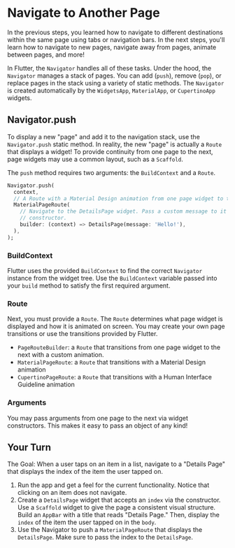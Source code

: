 # Navigate to Another Page

In the previous steps, you learned how to navigate to different destinations
within the same page using tabs or navigation bars. In the next steps, you'll
learn how to navigate to new pages, navigate away from pages, animate between
pages, and more!

In Flutter, the `Navigator` handles all of these tasks. Under the hood, the
`Navigator` manages a stack of pages. You can add (`push`), remove (`pop`), or
replace pages in the stack using a variety of static methods. The `Navigator` is
created automatically by the `WidgetsApp`, `MaterialApp`, or `CupertinoApp`
widgets.

## Navigator.push

To display a new "page" and add it to the navigation stack, use the
`Navigator.push` static method. In reality, the new "page" is actually a `Route`
that displays a widget! To provide continuity from one page to the next, page
widgets may use a common layout, such as a `Scaffold`.

The `push` method requires two arguments: the `BuildContext` and a `Route`.

```dart
Navigator.push(
  context,
  // A Route with a Material Design animation from one page widget to the next
  MaterialPageRoute(
    // Navigate to the DetailsPage widget. Pass a custom message to it via the 
    // constructor.
    builder: (context) => DetailsPage(message: 'Hello!'),
  ),
);
```

### BuildContext

Flutter uses the provided `BuildContext` to find the correct `Navigator`
instance from the widget tree. Use the `BuildContext` variable passed into your
`build` method to satisfy the first required argument.

### Route

Next, you must provide a `Route`. The `Route` determines what page widget is
displayed and how it is animated on screen. You may create your own page
transitions or use the transitions provided by Flutter.

  - `PageRouteBuilder`: a `Route` that transitions from one page widget to the
    next with a custom animation.
  - `MaterialPageRoute`: a `Route` that transitions with a Material Design
    animation
  - `CupertinoPageRoute`: a `Route` that transitions with a Human Interface
    Guideline animation

### Arguments

You may pass arguments from one page to the next via widget constructors. This
makes it easy to pass an object of any kind!

## Your Turn

The Goal: When a user taps on an item in a list, navigate to a "Details Page"
that displays the index of the item the user tapped on.

  1. Run the app and get a feel for the current functionality. Notice that
     clicking on an item does not navigate.
  2. Create a `DetailsPage` widget that accepts an `index` via the constructor.
     Use a `Scaffold` widget to give the page a consistent visual structure.
     Build an `AppBar` with a title that reads "Details Page." Then, display the
     `index` of the item the user tapped on in the `body`.
  3. Use the Navigator to push a `MaterialPageRoute` that displays the
     `DetailsPage`. Make sure to pass the index to the `DetailsPage`.